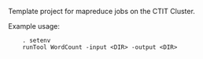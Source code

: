 Template project for mapreduce jobs on the CTIT Cluster.

Example usage:

```
	. setenv
	runTool WordCount -input <DIR> -output <DIR>
```
